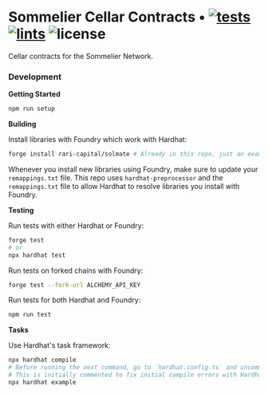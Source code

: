 # Sommelier Cellar Contracts • [![tests](https://github.com/PeggyJV/cellar-contracts/actions/workflows/tests.yml/badge.svg)](https://github.com/PeggyJV/cellar-contracts/actions/workflows/tests.yml) [![lints](https://github.com/PeggyJV/cellar-contracts/actions/workflows/lints.yml/badge.svg)](https://github.com/PeggyJV/cellar-contracts/actions/workflows/lints.yml) ![license](https://img.shields.io/github/license/PeggyJV/cellar-contracts)

Cellar contracts for the Sommelier Network.

### Development

**Getting Started**

```bash
npm run setup
```

**Building**

Install libraries with Foundry which work with Hardhat:

```bash
forge install rari-capital/solmate # Already in this repo, just an example.
```

Whenever you install new libraries using Foundry, make sure to update your `remappings.txt` file. This repo uses `hardhat-preprocessor` and the `remappings.txt` file to allow Hardhat to resolve libraries you install with Foundry.

**Testing**

Run tests with either Hardhat or Foundry:

```bash
forge test
# or
npx hardhat test
```

Run tests on forked chains with Foundry:

```bash
forge test --fork-url ALCHEMY_API_KEY
```

Run tests for both Hardhat and Foundry:

```bash
npm run test
```

**Tasks**

Use Hardhat's task framework:

```bash
npx hardhat compile
# Before running the next command, go to `hardhat.config.ts` and uncomment "./tasks" imports.
# This is initially commented to fix initial compile errors with Hardhat.
npx hardhat example
```
